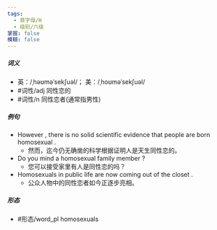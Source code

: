 ```yaml
---
tags:
  - 首字母/H
  - 级别/六级
掌握: false
模糊: false
---
```

##### 词义
- 英：/ˌhəʊməˈsekʃuəl/； 美：/ˌhoʊməˈsekʃuəl/
- #词性/adj  同性恋的
- #词性/n  同性恋者(通常指男性)
##### 例句
- However , there is no solid scientific evidence that people are born homosexual .
	- 然而，迄今仍无确凿的科学根据证明人是天生同性恋的。
- Do you mind a homosexual family member ?
	- 您可以接受家里有人是同性恋的吗？
- Homosexuals in public life are now coming out of the closet .
	- 公众人物中的同性恋者如今正逐步亮相。
##### 形态
- #形态/word_pl homosexuals
